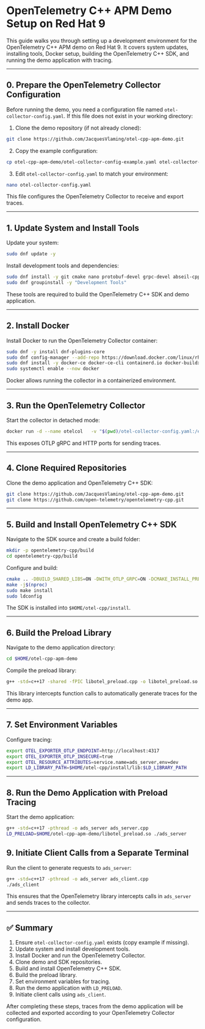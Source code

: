 # OpenTelemetry C++ APM Demo Setup on Red Hat 9

This guide walks you through setting up a development environment for the OpenTelemetry C++ APM demo on Red Hat 9. It covers system updates, installing tools, Docker setup, building the OpenTelemetry C++ SDK, and running the demo application with tracing.

---

## 0. Prepare the OpenTelemetry Collector Configuration

Before running the demo, you need a configuration file named `otel-collector-config.yaml`. If this file does not exist in your working directory:

1. Clone the demo repository (if not already cloned):

```bash
git clone https://github.com/JacquesVlaming/otel-cpp-apm-demo.git
```

2. Copy the example configuration:

```bash
cp otel-cpp-apm-demo/otel-collector-config-example.yaml otel-collector-config.yaml
```

3. Edit `otel-collector-config.yaml` to match your environment:

```bash
nano otel-collector-config.yaml
```

This file configures the OpenTelemetry Collector to receive and export traces.

---

## 1. Update System and Install Tools

Update your system:

```bash
sudo dnf update -y
```

Install development tools and dependencies:

```bash
sudo dnf install -y git cmake nano protobuf-devel grpc-devel abseil-cpp-devel
sudo dnf groupinstall -y "Development Tools"
```

These tools are required to build the OpenTelemetry C++ SDK and demo application.

---

## 2. Install Docker

Install Docker to run the OpenTelemetry Collector container:

```bash
sudo dnf -y install dnf-plugins-core
sudo dnf config-manager --add-repo https://download.docker.com/linux/rhel/docker-ce.repo
sudo dnf install -y docker-ce docker-ce-cli containerd.io docker-buildx-plugin docker-compose-plugin
sudo systemctl enable --now docker
```

Docker allows running the collector in a containerized environment.

---

## 3. Run the OpenTelemetry Collector

Start the collector in detached mode:

```bash
docker run -d --name otelcol   -v "$(pwd)/otel-collector-config.yaml:/etc/otelcol/config.yaml"   -p 4317:4317 -p 4318:4318   otel/opentelemetry-collector:latest   --config /etc/otelcol/config.yaml
```

This exposes OTLP gRPC and HTTP ports for sending traces.

---

## 4. Clone Required Repositories

Clone the demo application and OpenTelemetry C++ SDK:

```bash
git clone https://github.com/JacquesVlaming/otel-cpp-apm-demo.git
git clone https://github.com/open-telemetry/opentelemetry-cpp.git
```

---

## 5. Build and Install OpenTelemetry C++ SDK

Navigate to the SDK source and create a build folder:

```bash
mkdir -p opentelemetry-cpp/build
cd opentelemetry-cpp/build
```

Configure and build:

```bash
cmake .. -DBUILD_SHARED_LIBS=ON -DWITH_OTLP_GRPC=ON -DCMAKE_INSTALL_PREFIX=$HOME/otel-cpp/install -DWITH_EXAMPLES=OFF -DBUILD_TESTING=OFF
make -j$(nproc)
sudo make install
sudo ldconfig
```

The SDK is installed into `$HOME/otel-cpp/install`.

---

## 6. Build the Preload Library

Navigate to the demo application directory:

```bash
cd $HOME/otel-cpp-apm-demo
```

Compile the preload library:

```bash
g++ -std=c++17 -shared -fPIC libotel_preload.cpp -o libotel_preload.so   -I$HOME/otel-cpp/install/include   -L$HOME/otel-cpp/install/lib64   -lopentelemetry_exporter_otlp_grpc   -lopentelemetry_trace   -lgrpc++ -lgrpc -ldl -lpthread   -Wl,-rpath,$HOME/otel-cpp/install/lib:$HOME/otel-cpp/install/lib64
```

This library intercepts function calls to automatically generate traces for the demo app.

---

## 7. Set Environment Variables

Configure tracing:

```bash
export OTEL_EXPORTER_OTLP_ENDPOINT=http://localhost:4317
export OTEL_EXPORTER_OTLP_INSECURE=true
export OTEL_RESOURCE_ATTRIBUTES=service.name=ads_server,env=dev
export LD_LIBRARY_PATH=$HOME/otel-cpp/install/lib:$LD_LIBRARY_PATH
```

---

## 8. Run the Demo Application with Preload Tracing

Start the demo application:

```bash
g++ -std=c++17 -pthread -o ads_server ads_server.cpp
LD_PRELOAD=$HOME/otel-cpp-apm-demo/libotel_preload.so ./ads_server
```

## 9. Initiate Client Calls from a Separate Terminal

Run the client to generate requests to `ads_server`:

```bash
g++ -std=c++17 -pthread -o ads_server ads_client.cpp
./ads_client
```

This ensures that the OpenTelemetry library intercepts calls in `ads_server` and sends traces to the collector.

---

## ✅ Summary

1. Ensure `otel-collector-config.yaml` exists (copy example if missing).  
2. Update system and install development tools.  
3. Install Docker and run the OpenTelemetry Collector.  
4. Clone demo and SDK repositories.  
5. Build and install OpenTelemetry C++ SDK.  
6. Build the preload library.  
7. Set environment variables for tracing.  
8. Run the demo application with `LD_PRELOAD`.  
9. Initiate client calls using `ads_client`.

After completing these steps, traces from the demo application will be collected and exported according to your OpenTelemetry Collector configuration.
